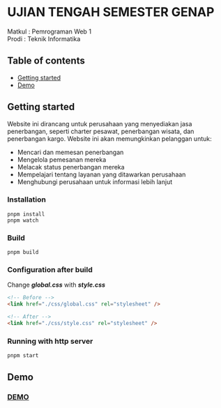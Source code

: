 # UJIAN TENGAH SEMESTER GENAP

Matkul : Pemrograman Web 1 </br> Prodi : Teknik Informatika

## Table of contents

- [Getting started](#getting-started)
- [Demo](#demo)

## Getting started

Website ini dirancang untuk perusahaan yang menyediakan jasa penerbangan, seperti charter pesawat, penerbangan wisata, dan penerbangan kargo. Website ini akan memungkinkan pelanggan untuk:

- Mencari dan memesan penerbangan
- Mengelola pemesanan mereka
- Melacak status penerbangan mereka
- Mempelajari tentang layanan yang ditawarkan perusahaan
- Menghubungi perusahaan untuk informasi lebih lanjut

### Installation

```shell
pnpm install
pnpm watch
```

### Build

```shell
pnpm build
```

### Configuration after build

Change **_global.css_** with **_style.css_**

```html
<!-- Before -->
<link href="./css/global.css" rel="stylesheet" />

<!-- After -->
<link href="./css/style.css" rel="stylesheet" />
```

### Running with http server

```shell
pnpm start
```

## Demo

### [DEMO](https://wachidamirul.github.io/arch-airlines/)
